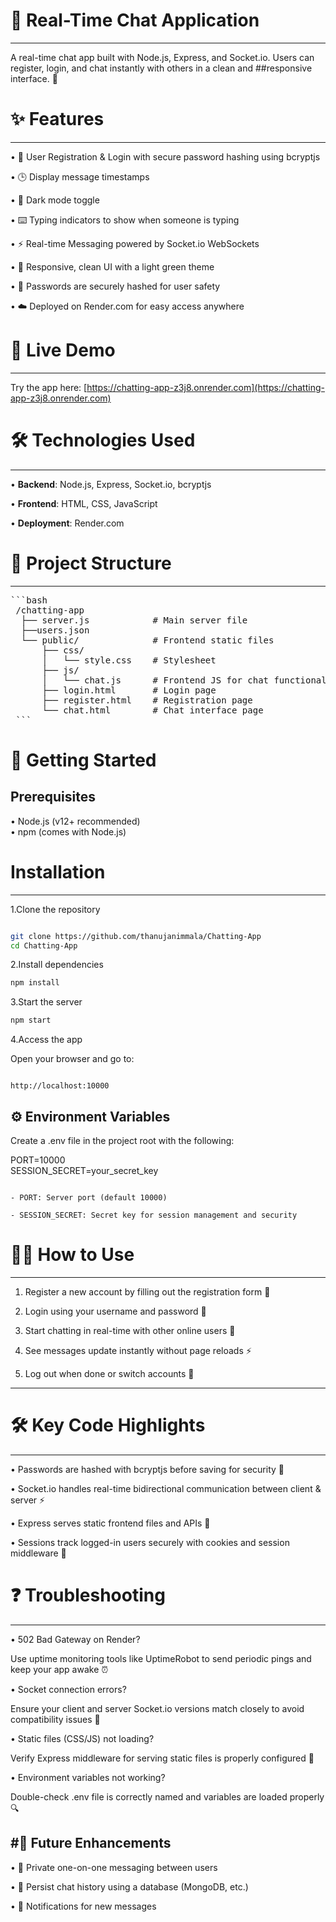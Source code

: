 # 💬 Real-Time Chat Application
---
 A real-time chat app built with Node.js, Express, and Socket.io.
Users can register, login, and chat instantly with others in a clean and ##responsive interface. 🚀


# ✨ Features
---
 • 📝 User Registration & Login with secure password hashing using bcryptjs

 • 🕒 Display message timestamps

 • 🌙 Dark mode toggle

 • ⌨️ Typing indicators to show when someone is typing

 • ⚡ Real-time Messaging powered by Socket.io WebSockets

 • 🎨 Responsive, clean UI with a light green theme

 • 🔐 Passwords are securely hashed for user safety

 • ☁️ Deployed on Render.com for easy access anywhere


# 🔗 Live Demo
---
  Try the app here:
  [https://chatting-app-z3j8.onrender.com](https://chatting-app-z3j8.onrender.com)



# 🛠 Technologies Used
---
• **Backend**: Node.js, Express, Socket.io, bcryptjs

• **Frontend**: HTML, CSS, JavaScript

• **Deployment**: Render.com



# 📂 Project Structure
---
<pre>```bash
 /chatting-app
  ├── server.js            # Main server file
  ├──users.json
  └── public/              # Frontend static files
      ├── css/
      │   └── style.css    # Stylesheet
      ├── js/
      │   └── chat.js      # Frontend JS for chat functionality
      ├── login.html       # Login page
      ├── register.html    # Registration page
      └── chat.html        # Chat interface page 
 ```</pre>


# 🚀 Getting Started

## Prerequisites

• Node.js (v12+ recommended)   
• npm (comes with Node.js)

# Installation
---
1.Clone the repository

```bash

git clone https://github.com/thanujanimmala/Chatting-App
cd Chatting-App
```

2.Install dependencies

```bash
npm install
```

3.Start the server

```bash
npm start
```

4.Access the app

Open your browser and go to:

```arduino

http://localhost:10000
```

## ⚙️ Environment Variables

Create a .env file in the project root with the following:


PORT=10000  
SESSION_SECRET=your_secret_key

```pgsql

- PORT: Server port (default 10000)  

- SESSION_SECRET: Secret key for session management and security
```

# 🧑‍💻 How to Use
---
1. Register a new account by filling out the registration form 📝

2. Login using your username and password 🔐

3. Start chatting in real-time with other online users 💬

4. See messages update instantly without page reloads ⚡

5. Log out when done or switch accounts 🔄
---

# 🛠 Key Code Highlights
---
• Passwords are hashed with bcryptjs before saving for security 🔐

• Socket.io handles real-time bidirectional communication between client & server ⚡

• Express serves static frontend files and APIs 🚦

• Sessions track logged-in users securely with cookies and session middleware 🔑


# ❓ Troubleshooting
---
• 502 Bad Gateway on Render?

Use uptime monitoring tools like UptimeRobot to send periodic pings and keep your app awake ⏰

• Socket connection errors?

Ensure your client and server Socket.io versions match closely to avoid compatibility issues 🔄

• Static files (CSS/JS) not loading?

Verify Express middleware for serving static files is properly configured 📂

• Environment variables not working?

Double-check .env file is correctly named and variables are loaded properly 🔍


#🚧 Future Enhancements
---
• 🔐 Private one-on-one messaging between users

• 💾 Persist chat history using a database (MongoDB, etc.)

• 🔔 Notifications for new messages




